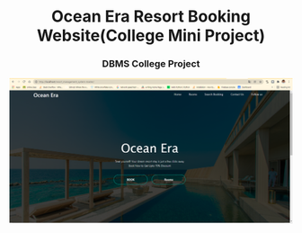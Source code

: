 
<h1 align="center">Ocean Era Resort Booking Website(College Mini Project)</h1>
<h3 align="center">DBMS College Project </h3>
<img src="https://github.com/amalprasad0/Ocean-Era-Mini-Project-/blob/main/Screenshot%20(35).png" alt="">
